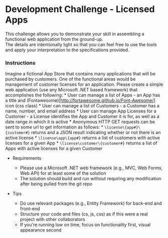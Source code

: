 # Development Challenge - Licensed Apps

This challenge allows you to demonstrate your skill in assembling a functional web application from the ground-up.  
The details are intentionally light so that you can feel free to use the tools and apply your interpretation to the specifications provided.  


### Instructions
Imagine a fictional App Store that contains many applications that will be purchased by customers.  One of the functional areas would be management of customer licenses for an application.  Please create a simple web application (use any Microsoft .NET based framework) that accomplishes the following:
    * User can manage a list of Apps - an App has a title and (Fontawesome)[http://fortawesome.github.io/Font-Awesome/] icon (css class)
	* User can manage a list of Customers - a Customer has a name, number, and email address
	* User can manage App Licenses for a Customer - a License identifies the App and Customer it is for, as well as a date range in which it is active
	* Anonymous HTTP GET requests can be sent to some url to get information as follows:
		* `\license\{app#}\{customer#}` returns and a JSON result indicating whether or not there is an active license 
		* `\license\app\{app#}` returns a list of customers with active licenses for a given App 
		* `\license\customer\{customer#}` returns a list of Apps with active licenses for a given Customer
	
* Requirements
	* Please use a Microsoft .NET web framework (e.g., MVC, Web Forms, Web API) for at least some of the solution
	* The solution should build and run without requiring any modification after being pulled from the git repo
	
* Tips
	* Do use relevant packages (e.g., Entity Framework) for back-end and front-end
	* Structure your code and files (cs, js, css) as if this were a real project with other collaborators
	* If you're running low on time, focus on functionality first, visual appearance second
	